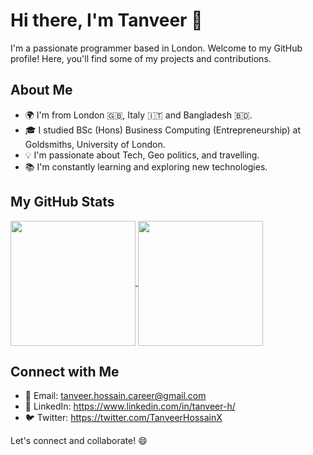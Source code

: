 <!--
**tanveerhossainx/tanveerhossainx** is a ✨ _special_ ✨ repository because its `README.md` (this file) appears on your GitHub profile.

Here are some ideas to get you started:

- 🔭 I’m currently working on ...
- 🌱 I’m currently learning ...
- 👯 I’m looking to collaborate on ...
- 🤔 I’m looking for help with ...
- 💬 Ask me about ...
- 📫 How to reach me: ...
- 😄 Pronouns: ...
- ⚡ Fun fact: ...
-->

# Hi there, I'm Tanveer 👋

I'm a passionate programmer based in London. Welcome to my GitHub profile! Here, you'll find some of my projects and contributions.

## About Me

- 🌍 I'm from London 🇬🇧, Italy 🇮🇹 and Bangladesh 🇧🇩.
- 🎓 I studied BSc (Hons) Business Computing (Entrepreneurship) at Goldsmiths, University of London.
- 💡 I'm passionate about Tech, Geo politics, and travelling.
- 📚 I'm constantly learning and exploring new technologies.

## My GitHub Stats

<a href="https://github.com/tanveerhossainx/github-readme-stats">
  <img height=200 align="center" src="https://github-readme-stats.vercel.app/api?username=tanveerhossainx&show_icons=true&theme=vision-friendly-dark" />
</a>
<a href="https://github.com/tanveerhossainx/convoychat">
  <img height=200 align="center" src="https://github-readme-stats.vercel.app/api/top-langs?username=tanveerhossainx&layout=compact&langs_count=8&card_width=320&show_icons=true&theme=vision-friendly-dark" />
</a>

<!--
## Skills

- 💻 Programming Languages: [Languages You're Proficient In]
- 🛠️ Technologies: [Technologies/Frameworks You Work With]
- 📊 Data Analysis: [Tools/Software for Data Analysis]
- 🌐 Web Development: [Frontend and Backend Technologies]
- 📱 Mobile App Development: [Mobile App Development Tools]
- 🖥️ Desktop Applications: [Technologies for Desktop Apps]
- 🚀 Other Skills: [Any Additional Skills]

## Projects

Here are some of the projects I've worked on:

1. [Project Name](Link to Project Repository): Short project description.
2. [Project Name](Link to Project Repository): Short project description.
3. [Project Name](Link to Project Repository): Short project description.
4. [Project Name](Link to Project Repository): Short project description.

Feel free to explore my repositories for more!

-->

## Connect with Me

- 📧 Email: tanveer.hossain.career@gmail.com
- 🔗 LinkedIn: https://www.linkedin.com/in/tanveer-h/
- 🐦 Twitter: https://twitter.com/TanveerHossainX

Let's connect and collaborate! 😄

